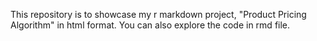 This repository is to showcase my r markdown project, "Product Pricing Algorithm" in html format. You can also explore the code in rmd file.
